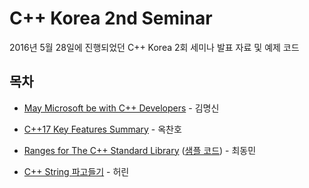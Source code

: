 # C++ Korea 2nd Seminar

2016년 5월 28일에 진행되었던 C++ Korea 2회 세미나 발표 자료 및 예제 코드

## 목차

- [May Microsoft be with C++ Developers]() - 김명신

- [C++17 Key Features Summary](https://github.com/CppKorea/CppKoreaSeminar2nd/blob/master/02%20-%20C%2B%2B17%20Key%20Features%20Summary/C%2B%2B17%20Key%20Features%20Summary%20-%20%EC%98%A5%EC%B0%AC%ED%98%B8%20-%20C%2B%2B%20Korea%20Seminar%202nd.pdf) - 옥찬호

- [Ranges for The C++ Standard Library](https://github.com/CppKorea/CppKoreaSeminar2nd/blob/master/03%20-%20Ranges%20for%20The%20C%2B%2B%20Standard%20Library/Ranges%20for%20The%20C%2B%2B%20Standard%20Library%20-%20%EC%B5%9C%EB%8F%99%EB%AF%BC%20-%20C%2B%2B%20Korea%20Seminar%202nd.pdf) \([샘플 코드](https://github.com/CppKorea/CppKoreaSeminar2nd/blob/master/03%20-%20Ranges%20for%20The%20C%2B%2B%20Standard%20Library/Ranges%20for%20The%20C%2B%2B%20Standard%20Library%20-%20Sample%20Codes%20-%20C%2B%2B%20Korea%20Seminar%202nd.zip)\) - 최동민

- [C++ String 파고들기](https://github.com/CppKorea/CppKoreaSeminar2nd/blob/master/04%20-%20C%2B%2B%20String%20%ED%8C%8C%EA%B3%A0%EB%93%A4%EA%B8%B0/C%2B%2B%20String%20%ED%8C%8C%EA%B3%A0%EB%93%A4%EA%B8%B0%20-%20%ED%97%88%EB%A6%B0%20-%20C%2B%2B%20Korea%20Seminar%202nd.pdf) - 허린